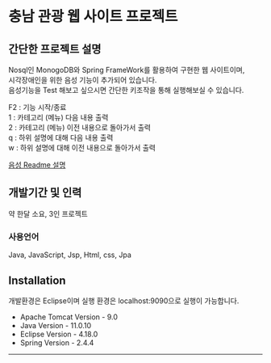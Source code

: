 # 충남 관광 웹 사이트 프로젝트

## 간단한 프로젝트 설명

Nosql인 MonogoDB와 Spring FrameWork를 활용하여 구현한 웹 사이트이며,  
시각장애인을 위한 음성 기능이 추가되어 있습니다.  
음성기능을 Test 해보고 싶으시면 간단한 키조작을 통해 실행해보실 수 있습니다.  
  
F2 : 기능 시작/종료  
1 : 카테고리 (메뉴) 다음 내용 출력  
2 : 카테고리 (메뉴) 이전 내용으로 돌아가서 출력  
q : 하위 설명에 대해 다음 내용 출력  
w : 하위 설명에 대해 이전 내용으로 돌아가서 출력  

[음성 Readme 설명](https://github.com/junhajung/tour_project/blob/main/tour/src/main/java/com/example/controller/Readme.md)

## 개발기간 및 인력

약 한달 소요, 3인 프로젝트

### 사용언어
Java, JavaScript, Jsp, Html, css, Jpa

## Installation
개발환경은 Eclipse이며 실행 환경은 localhost:9090으로 실행이 가능합니다.

* Apache Tomcat Version - 9.0
* Java Version - 11.0.10
* Eclipse Version - 4.18.0
* Spring Version - 2.4.4

* * *

